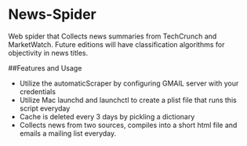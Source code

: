 # News-Spider
Web spider that Collects news summaries from TechCrunch and MarketWatch. Future editions will have classification algorithms for objectivity in news titles.

##Features and Usage
* Utilize the automaticScraper by configuring GMAIL server with your credentials
* Utilize Mac launchd and launchctl to create a plist file that runs this script everyday
* Cache is deleted every 3 days by pickling a dictionary
* Collects news from two sources, compiles into a short html file and emails a mailing list everyday.
